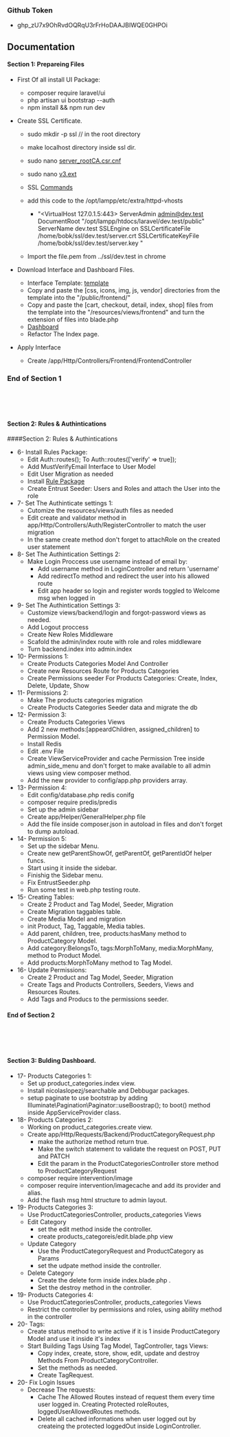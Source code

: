 ### Github Token
- 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

## Documentation


#### Section 1: Prepareing Files 
- First Of all install UI Package:
  - composer require laravel/ui
  - php artisan ui bootstrap --auth
  - npm install && npm run dev

- Create SSL Certificate.
  - sudo mkdir -p ssl // in the root directory
  - make localhost directory inside ssl dir.
  - sudo nano [server_rootCA.csr.cnf](https://gist.github.com/mindscms/c1acc036b738f197592d99286d6d2c5b) 
  - sudo nano [v3.ext](https://gist.github.com/mindscms/8df4f780b3289317fc345693a54c6e24)

  - SSL [Commands](https://gist.github.com/mindscms/528c30e941d28d1b45058f8c0bbf6280)
    
  - add this code to the /opt/lampp/etc/extra/httpd-vhosts
    - "<VirtualHost 127.0.1.5:443>
      ServerAdmin admin@dev.test
      DocumentRoot "/opt/lampp/htdocs/laravel/dev.test/public"
      ServerName dev.test
      SSLEngine on
      SSLCertificateFile /home/bobk/ssl/dev.test/server.crt
      SSLCertificateKeyFile /home/bobk/ssl/dev.test/server.key
      </VirtualHost>"
  - Import the file.pem from ../ssl/dev.test in chrome
  



- Download Interface and Dashboard Files.
  - Interface Template: [template](https://bootstrapious.com/p/boutique-bootstrap-e-commerce-template)
  - Copy and paste the [css, icons, img, js, vendor] directories from the template into the "/public/frontend/"
  - Copy and paste the [cart, checkout, detail, index, shop] files from the template into the "/resources/views/frontend" and turn the extension of files into blade.php
  - [Dashboard](https://startbootstrap.com/theme/sb-admin-2)
  - Refactor The Index page. 

- Apply Interface
  - Create /app/Http/Controllers/Frontend/FrontendController


### End of Section 1
<br>
<br>
<br>

#### Section 2: Rules & Authintications

####Section 2: Rules & Authintications
<ul>
    <li>6- Install Rules Package: 
        <ul>
            <li>Edit Auth::routes(); To Auth::routes(['verify' => true]);</li>
            <li>Add MustVerifyEmail Interface to User Model</li>
            <li>Edit User Migration as needed</li>
            <li>Install <a href="https://github.com/mindscms/entrust">Rule Package</a></li>
            <li>Create Entrust Seeder: Users and Roles and attach the User into the role</li>
        </ul>
    </li>
    <li>7- Set The Authinticate settings 1: 
        <ul>
            <li>Cutomize the resources/views/auth files as needed</li>
            <li>Edit create and validator method in app/Http/Controllers/Auth/RegisterController to match the user migration</li>
            <li>In the same create method don't forget to attachRole on the created user statement</li>
        </ul>
    </li>
    <li>8- Set The Authintication Settings 2:
        <ul>
            <li>Make Login Proccess use username instead of email by:
                <ul>
                    <li>Add username method in LoginController and return 'username'</li>
                    <li>Add redirectTo method and redirect the user into his allowed route</li>
                    <li>Edit app header so login and register words toggled to Welcome msg when logged in</li>
                </ul>
            </li>        
        </ul>
    </li>
    <li>9- Set The Authintication Settings 3:
        <ul>
            <li>Customize views/backend/login and forgot-password views as needed.</li>
            <li>Add Logout proccess</li>
            <li>Create New Roles Middleware</li>
            <li>Scafold the admin/index route with role and roles middleware</li>
            <li>Turn backend.index into admin.index</li>
        </ul>
    </li>
    <li>10- Permissions 1:
        <ul>
            <li>Create Products Categories Model And Controller</li>
            <li>Create new Resources Route for Products Categories</li>
            <li>Create Permissions seeder For Products Categories: Create, Index, Delete, Update, Show</li>
        </ul>
    </li>
    <li>11- Permissions 2:
        <ul>
            <li>Make The products categories migration</li>
            <li>Create Products Categories Seeder data and migrate the db</li>
        </ul>
    </li>
    <li>12- Permission 3:
        <ul>
            <li>Create Products Categories Views</li>
            <li>Add 2 new methods:[appeardChildren, assigned_children] to Permission Model.</li>
            <li>Install Redis</li>
            <li>Edit .env File</li>
            <li>Create ViewServiceProvider and cache Permission Tree inside admin_side_menu and don't forget to make available to all admin views using view composer method.</li>
            <li>Add the new provider to config/app.php providers array.</li>
        </ul>
    </li>
    <li>13- Permission 4:
        <ul>
            <li>Edit config/database.php redis conifg</li>
            <li>composer require predis/predis</li>
            <li>Set up the admin sidebar</li>
            <li>Create app/Helper/GeneralHelper.php file</li>
            <li>Add the file inside composer.json in autoload in files and don't forget to dump autoload.</li>
        </ul>
    </li>
    <li>14- Permission 5:
        <ul>
            <li>Set up the sidebar Menu.</li>
            <li>Create new getParentShowOf, getParentOf, getParentIdOf helper funcs.</li>
            <li>Start using it inside the sidebar.</li>
            <li>Finishig the Sidebar menu.</li>
            <li>Fix EntrustSeeder.php</li>
            <li>Run some test in web.php testing route.</li>
        </ul>
    </li>
    <li>15- Creating Tables:
        <ul>
            <li>Create 2 Product and Tag Model, Seeder, Migration</li>
            <li>Create Migration taggables table.</li>
            <li>Create Media Model and migration</li>
            <li>init Product, Tag, Taggable, Media tables.</li>
            <li>Add parent, children, tree, products:hasMany method to ProductCategory Model.</li>
            <li>Add category:BelongsTo, tags:MorphToMany, media:MorphMany, method to Product Model.</li>
            <li>Add products:MorphToMany method to Tag Model.</li>
        </ul>
    </li>
    <li>16- Update Permissions:
        <ul>
            <li>Create 2 Product and Tag Model, Seeder, Migration</li>
            <li>Create Tags and Products Controllers, Seeders, Views and Resources Routes.</li>
            <li>Add Tags and Producs to the permissions seeder.</li>
        </ul>
    </li>
</ul>

#### End of Section 2
<br>
<br>
<br>

#### Section 3: Bulding Dashboard.
<ul>
    <li>17- Products Categories 1: 
        <ul>
            <li>Set up product_categories.index view.</li>
            <li>Install nicolaslopezj/searchable and Debbugar packages.</li>
            <li>setup paginate to use bootstrap by adding Illuminate\Pagination\Paginator::useBoostrap(); to boot() method inside AppServiceProvider class.</li>
        </ul>
    </li>
    <li>18- Products Categories 2: 
        <ul>
            <li>Working on product_categories.create view.</li>
            <li>Create app/Http/Requests/Backend/ProductCategoryRequest.php
                <ul>
                    <li>make the authorize method return true.</li>
                    <li>Make the switch statement to validate the request on POST, PUT and PATCH</li>
                    <li>Edit the param in the ProductCategoriesController store method to  ProductCategoryRequest</li>
                </ul>
            </li>
            <li>composer require intervention/image</li>
            <li>composer require intervention/imagecache and add its provider and alias.</li>
            <li>Add the flash msg html structure to admin layout.</li>
        </ul>
    </li>
    <li>19- Products Categories 3: 
        <ul>
            <li>Use ProductCategoriesController, products_categories Views</li>
            <li>Edit Category
                <ul>
                    <li>set the edit method inside the controller.</li>
                    <li>create products_categoreis/edit.blade.php view</li>
                </ul>
            </li>
            <li>Update Category
                <ul>
                    <li>Use the ProductCategoryRequest and ProductCategory as Params</li>
                    <li>set the udpate method inside the controller.</li>
                </ul>
            </li>
            <li>Delete Category
                <ul>
                    <li>Create the delete form inside index.blade.php .</li>
                    <li>Set the destroy method in the controller.</li>
                </ul>
            </li>
        </ul>
    </li>
    <li>19- Products Categories 4: 
        <ul>
            <li>Use ProductCategoriesController, products_categories Views</li>
            <li>Restrict the controller by permissions and roles, using ability method in the controller</li>
        </ul>
    </li>
    <li>20- Tags: 
        <ul>
            <li>Create status method to write active if it is 1 inside ProductCategory Model and use it inside it's index</li>
            <li>Start Building Tags Using Tag Model, TagController, tags Views:
                <ul>
                    <li>Copy index, create, store, show, edit, update and destroy Methods From ProductCategoryController.</li>
                    <li>Set the methods as needed.</li>
                    <li>Create TagRequest.</li>
                </ul>
            </li>
        </ul>
    </li>
    <li>20- Fix Login Issues
        <ul>
            <li>Decrease The requests:
                <ul>
                    <li>Cache The Allowed Routes instead of request them every time user logged in. Creating Protected roleRoutes, loggedUserAllowedRoutes methods.</li>
                    <li>Delete all cached informations when user logged out by createing the protected loggedOut inside LoginController.</li>
                </ul>
            </li>
        </ul>
    </li>
</ul>
